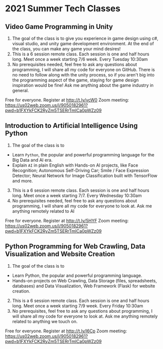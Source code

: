 # 2021 Summer Tech Classes 

## Video Game Programming in Unity

1. The goal of the class is to give you experience in game design using c#, visual studio, and unity game development environment. At the end of the class, you can make any game your mind desires!
2. This is a 6 session remote class. Each session is one and half hours long. Meet once a week starting 7/6 week. Every Tuesday 10:30am
3. No prerequisites needed, feel free to ask any questions about programming, I will share all my code for everyone on GitHub. There is no need to follow along with the unity process, so if you aren't big into the programming aspect of the game, staying for game design inspiration would be fine! Ask me anything about the game industry in general.

Free for everyone. Register at http://t.ly/vcW0
Zoom meeting: https://us02web.zoom.us/j/9050182961?pwd=b1FXYkFCK2RyZm5TSERrTmlCa0pWZz09

## Introduction to Artificial Intelligence Using Python

1. The goal of the class is to 
- Learn `Python`, the popular and powerful programming language for the Big Data and AI era.
- Explain `AI` in plain English with Hands-on AI projects, like Face Recognition; Autonomous Self-Driving Car; Smile / Face Expression Detector; Neural Network for Image Classification built with TensorFlow and more.
3. This is a 6 session remote class. Each session is one and half hours long. Meet once a week starting 7/7. Every Wednesday 10:30am
4. No prerequisites needed, feel free to ask any questions about programming, I will share all my code for everyone to look at. Ask me anything remotely related to AI

Free for everyone. Register at http://t.ly/5HYF
Zoom meeting: https://us02web.zoom.us/j/9050182961?pwd=b1FXYkFCK2RyZm5TSERrTmlCa0pWZz09

## Python Programming for Web Crawling, Data Visualization and Website Creation

1. The goal of the class is to 
- Learn Python, the popular and powerful programming language.
- Hands-on projects on Web Crawling, Data Storage (files, spreadsheets, databases) and Data Visualization, Web Framework (Flask) for website creation.
2. This is a 6 session remote class. Each session is one and half hours long. Meet once a week starting 7/9 week. Every Friday 10:30am
3. No prerequisites, feel free to ask any questions about programming, I will share all my code for everyone to look at. Ask me anything remotely related to anything we touch on.

Free for everyone. Register at http://t.ly/l6Cp
Zoom meeting: https://us02web.zoom.us/j/9050182961?pwd=b1FXYkFCK2RyZm5TSERrTmlCa0pWZz09


